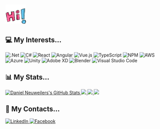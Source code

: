 # <img src="Resources/hello1.gif" width="64px">

## 💻 My Interests... <!-- https://github.com/Ileriayo/markdown-badges#languages -->
![.Net](https://img.shields.io/badge/.NET-5C2D91?style=for-the-badge&logo=.net&logoColor=white) ![C#](https://img.shields.io/badge/c%23-%23239120.svg?style=for-the-badge&logo=c-sharp&logoColor=white) ![React](https://img.shields.io/badge/react-%2320232a.svg?style=for-the-badge&logo=react&logoColor=%2361DAFB) ![Angular](https://img.shields.io/badge/angular-%23DD0031.svg?style=for-the-badge&logo=angular&logoColor=white) ![Vue.js](https://img.shields.io/badge/vuejs-%2335495e.svg?style=for-the-badge&logo=vuedotjs&logoColor=%234FC08D) ![TypeScript](https://img.shields.io/badge/typescript-%23007ACC.svg?style=for-the-badge&logo=typescript&logoColor=white) ![NPM](https://img.shields.io/badge/NPM-%23000000.svg?style=for-the-badge&logo=npm&logoColor=white) ![AWS](https://img.shields.io/badge/AWS-%23FF9900.svg?style=for-the-badge&logo=amazon-aws&logoColor=white) ![Azure](https://img.shields.io/badge/azure-%230072C6.svg?style=for-the-badge&logo=microsoftazure&logoColor=white) ![Unity](https://img.shields.io/badge/unity-%23000000.svg?style=for-the-badge&logo=unity&logoColor=white) ![Adobe XD](https://img.shields.io/badge/Adobe%20XD-470137?style=for-the-badge&logo=Adobe%20XD&logoColor=#FF61F6) ![Blender](https://img.shields.io/badge/blender-%23F5792A.svg?style=for-the-badge&logo=blender&logoColor=white) ![Visual Studio Code](https://img.shields.io/badge/Visual%20Studio%20Code-0078d7.svg?style=for-the-badge&logo=visual-studio-code&logoColor=white)

## 📊 My Stats...
<a href="https://github.com/xSNOWM4Nx/xSNOWM4Nx">
  <img src="https://github-readme-stats.vercel.app/api?username=xSNOWM4Nx&theme=dark&show_icons=true" alt="Daniel Neuweilers's GitHub Stats" />
</a>
<a href="https://github.com/xSNOWM4Nx/xSNOWM4Nx">
  <img src="https://github-readme-stats.vercel.app/api/top-langs/?username=xSNOWM4Nx&theme=dark&hide=java,html,tex&langs_count=3" />
</a>
<a href="https://github.com/xSNOWM4Nx/react-flight-tracker">
  <img src="https://github-readme-stats.vercel.app/api/pin/?username=xSNOWM4Nx&repo=react-flight-tracker&theme=dark" />
</a>
<a href="https://github.com/xSNOWM4Nx/Tetris-Challenge">
  <img src="https://github-readme-stats.vercel.app/api/pin/?username=xSNOWM4Nx&repo=Tetris-Challenge&&theme=dark" />
</a>

## 📮 My Contacts... <!-- https://github.com/Ileriayo/markdown-badges#languages -->
<a href="https://www.linkedin.com/in/daniel-neuweiler" target="_blank">
		<img alt="LinkedIn" src="https://img.shields.io/badge/linkedin-%230077B5.svg?style=for-the-badge&logo=linkedin&logoColor=white"/> 
</a>
<a href="https://www.facebook.com/daniel.neuweiler.1" target="_blank">
		<img alt="Facebook" src="https://img.shields.io/badge/Facebook-%231877F2.svg?style=for-the-badge&logo=Facebook&logoColor=white"/> 
</a>


<!--
**xSNOWM4Nx/xSNOWM4Nx** is a ✨ _special_ ✨ repository because its `README.md` (this file) appears on your GitHub profile.

Here are some ideas to get you started:

- 🔭 I’m currently working on ...
- 🌱 I’m currently learning ...
- 👯 I’m looking to collaborate on ...
- 🤔 I’m looking for help with ...
- 💬 Ask me about ...
- 📫 How to reach me: ...
- 😄 Pronouns: ...
- ⚡ Fun fact: ...

-GIF's by https://tenor.com/
-->
